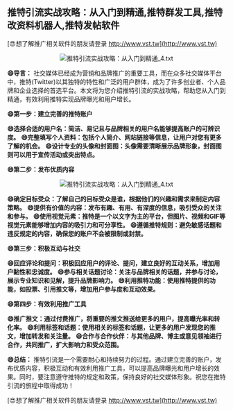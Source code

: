 ## **推特引流实战攻略：从入门到精通,推特群发工具,推特改资料机器人,推特发帖软件**

[😍想了解推广相关软件的朋友请登录 http://www.vst.tw](http://www.vst.tw)

 <center><img src="https://vst.tw/MP4/tuiguang/png/1.png" alt="推特引流实战攻略：从入门到精通_4.txt"></center>

**😄导言：**
社交媒体已经成为营销和品牌推广的重要工具，而在众多社交媒体平台中，推特(Twitter)以其独特的特性和广泛的用户群体，成为了许多创业者、个人品牌和企业选择的首选平台。本文将为您介绍推特引流的实战攻略，帮助您从入门到精通，有效利用推特实现品牌曝光和用户增长。

**😄第一步：建立完善的推特账户**

**😄选择合适的用户名：简洁、易记且与品牌相关的用户名能够提高账户的可辨识度。**
**😄完整填写个人资料：包括个人简介、网站链接等信息，让用户对您有更多了解的机会。**
**😄设计专业的头像和封面图：头像需要清晰展示品牌形象，封面图则可以用于宣传活动或突出特点。**

**😄第二步：发布优质内容**

 <center><img src="https://vst.tw/MP4/tuiguang/png/4.png" alt="推特引流实战攻略：从入门到精通_4.txt"></center>

**😄确定目标受众：了解自己的目标受众是谁，根据他们的兴趣和需求来制定内容策略。**
**😄提供有价值的内容：发布有趣、有用、有深度的信息，吸引受众的关注和参与。**
**😄使用视觉元素：推特是一个以文字为主的平台，但图片、视频和GIF等视觉元素能够增加内容的吸引力和可分享性。**
**😄遵循推特规则：避免敏感话题和违反规定的内容，确保您的账户不会被限制或封禁。**

**😄第三步：积极互动与社交**

**😄回应评论和提问：积极回应用户的评论、提问，建立良好的互动关系，增加用户黏性和忠诚度。**
**😄参与相关话题讨论：关注与品牌相关的话题，并参与讨论，展示专业知识和见解，提升品牌影响力。**
**😄利用推特功能：使用推特提供的功能，如投票、引用推文等，增加用户参与度和互动效果。**

**😄第四步：有效利用推广工具**

**😄推广推文：通过付费推广，将重要的推文推送给更多的用户，提高曝光率和转化率。**
**😄利用标签和话题：使用相关的标签和话题，让更多的用户发现您的推文，增加转发和关注量。**
**😄合作与合作伙伴：与其他品牌、博主或意见领袖进行合作，共同推广，扩大影响力和受众范围。**

**😄总结：**
推特引流是一个需要耐心和持续努力的过程。通过建立完善的账户，发布优质内容，积极互动和有效利用推广工具，可以提高品牌曝光和用户增长的效果。同时，要注意遵守推特的规定和政策，保持良好的社交媒体形象。祝您在推特引流的旅程中取得成功！

[😍想了解推广相关软件的朋友请登录 http://www.vst.tw](http://www.vst.tw)



